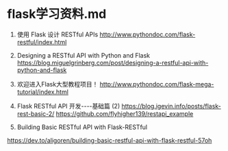 # flask学习资料.md


1. 使用 Flask 设计 RESTful APIs
<http://www.pythondoc.com/flask-restful/index.html>

2. Designing a RESTful API with Python and Flask
<https://blog.miguelgrinberg.com/post/designing-a-restful-api-with-python-and-flask>

3. 欢迎进入Flask大型教程项目！
<http://www.pythondoc.com/flask-mega-tutorial/index.html>

4. Flask RESTful API 开发----基础篇 (2)
<https://blog.igevin.info/posts/flask-rest-basic-2/>
<https://github.com/flyhigher139/restapi_example>

5. Building Basic RESTful API with Flask-RESTful

<https://dev.to/aligoren/building-basic-restful-api-with-flask-restful-57oh>
